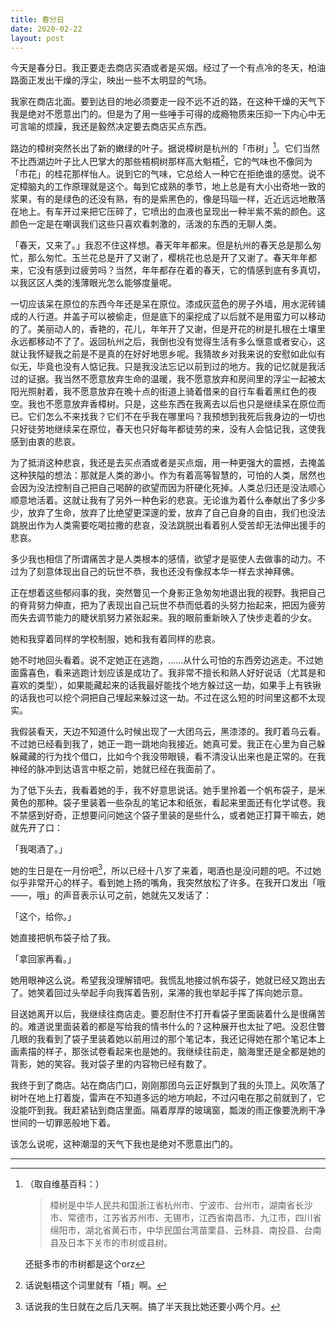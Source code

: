 ```yaml
---
title: 春分日
date: 2020-02-22
layout: post
---
```


今天是春分日。我正要走去商店买酒或者是买烟。经过了一个有点冷的冬天，柏油路面正发出干燥的浮尘，映出一些不太明显的气场。

我家在商店北面。要到达目的地必须要走一段不远不近的路，在这种干燥的天气下我是绝对不愿意出门的。但是为了用一些唾手可得的成瘾物质来压抑一下内心中无可言喻的烦躁，我还是毅然决定要去商店买点东西。

路边的樟树突然长出了新的嫩绿的叶子。据说樟树是杭州的「市树」[^1]。它们当然不比西湖边叶子比人巴掌大的那些梧桐树那样高大魁梧[^2]，它的气味也不像同为「市花」的桂花那样怡人。说到它的气味，它总给人一种它在拒绝谁的感觉。说不定樟脑丸的工作原理就是这个。每到它成熟的季节，地上总是有大小出奇地一致的浆果，有的是绿色的还没有熟，有的是紫黑色的，像是玛瑙一样，近近远远地散落在地上。有车开过来把它压碎了，它喷出的血液也呈现出一种半紫不紫的颜色。这颜色一定是在嘲讽我们这些只喜欢看刺激的，活泼的东西的无聊人类。

「春天，又来了。」我忍不住这样想。春天年年都来。但是杭州的春天总是那么匆忙，那么匆忙。玉兰花总是开了又谢了，樱桃花也总是开了又谢了。春天年年都来，它没有感到过疲劳吗？当然，年年都存在着的春天，它的情感到底有多真切，以我区区人类的浅薄眼光怎么能够度量呢。

一切应该呆在原位的东西今年还是呆在原位。漆成灰蓝色的房子外墙，用水泥砖铺成的人行道。井盖子可以被偷走，但是底下的渠挖成了以后就不是用蛮力可以移动的了。美丽动人的，香艳的，花儿，年年开了又谢，但是开花的树是扎根在土壤里永远都移动不了了。返回杭州之后，我倒也没有觉得生活有多么惬意或者安心，这就让我怀疑我之前是不是真的在好好地思乡呢。我猜故乡对我来说的安慰如此似有似无，毕竟也没有人惦记我。只是我没法忘记以前到过的地方。我的记忆就是我活过的证据。我当然不愿意放弃生命的温暖，我不愿意放弃和房间里的浮尘一起被太阳光照射着，我不愿意放弃在晚十点的街道上骑着借来的自行车看着黑红色的夜空。我也不愿意放弃香樟树。只是，这些东西在我离去以后也只是继续呆在原位而已。它们怎么不来找我？它们不在乎我在哪里吗？我预想到我死后我身边的一切也只好徒劳地继续呆在原位，春天也只好每年都徒劳的来，没有人会惦记我，这使我感到由衷的悲哀。

为了抵消这种悲哀，我还是去买点酒或者是买点烟，用一种更强大的震撼，去掩盖这种狭隘的想法：那就是人类的渺小。作为有着高等智慧的，可怕的人类，居然也会因为没法控制自己把自己喝醉的欲望而因为肝硬化死掉。人类总归还是没法顺心顺意地活着。这就让我有了另外一种色彩的悲哀。无论谁为着什么奉献出了多少多少，放弃了生命，放弃了比绝望更深邃的爱，放弃了自己自身的自由，我们也没法跳脱出作为人类需要吃喝拉撒的悲哀，没法跳脱出看着别人受苦却无法伸出援手的悲哀。

多少我也相信了所谓痛苦才是人类根本的感情，欲望才是驱使人去做事的动力。不过为了刻意体现出自己的玩世不恭，我也还没有像叔本华一样去求神拜佛。

正在想着这些郁闷事的我，突然瞥见一个身影正急匆匆地退出我的视野。我把自己的脊背努力伸直，把为了表现出自己玩世不恭而低着的头努力抬起来，把因为疲劳而失去调节能力的睫状肌努力紧张起来。我的眼前重新映入了快步走着的少女。

她和我穿着同样的学校制服，她和我有着同样的悲哀。

她不时地回头看着。说不定她正在逃跑，……从什么可怕的东西旁边逃走。不过她面露喜色，看来逃跑计划应该是成功了。我非常不擅长和熟人好好说话（尤其是和喜欢的类型），如果能藏起来的话我最好能找个地方躲过这一劫，如果手上有铁锹的话我也可以挖个洞把自己埋起来躲过这一劫。不过在这么短的时间里这都不太现实。

我假装看天，天边不知道什么时候出现了一大团乌云，黑漆漆的。我盯着乌云看。不过她已经看到我了，她正一跑一跳地向我接近。她真可爱。我正在心里为自己躲躲藏藏的行为找个借口，比如今个我没带眼镜，看不清没认出来也是正常的。在我神经的脉冲到达语言中枢之前，她就已经在我面前了。

为了低下头去，我看着她的手，我不好意思说话。她手里拎着一个帆布袋子，是米黄色的那种。袋子里装着一些杂乱的笔记本和纸张，看起来里面还有化学试卷。我不禁感到好奇，正想要问问她这个袋子里装的是些什么，或者她正打算干嘛去，她就先开了口：

「我喝酒了。」

她的生日是在一月份吧[^3]，所以已经十八岁了来着，喝酒也是没问题的吧。不过她似乎非常开心的样子。看到她上扬的嘴角，我突然放松了许多。在我开口发出「哦——，哦」的声音表示认可之前，她就先又发话了：

「这个，给你。」

她直接把帆布袋子给了我。

「拿回家再看。」

她用眼神这么说。希望我没理解错吧。我慌乱地接过帆布袋子，她就已经又跑出去了。她笑着回过头举起手向我挥着告别，呆滞的我也举起手挥了挥向她示意。

目送她离开以后，我继续往商店走。要忍耐住不打开看袋子里面装着什么是很痛苦的。难道说里面装着的都是写给我的情书什么的？这种展开也太扯了吧。没忍住瞥几眼的我看到了袋子里装着她以前用过的那个笔记本，我还记得她在那个笔记本上画素描的样子，那张试卷看起来也是她的。我继续往前走，脑海里还是全都是她的背影，她的笑容。我对袋子里的内容物已经有数了。

我终于到了商店。站在商店门口，刚刚那团乌云正好飘到了我的头顶上。风吹落了树叶在地上打着旋，雷声在不知道多远的地方响起，不过闪电在那之前就到了，它没能吓到我。我赶紧钻到商店里面。隔着厚厚的玻璃窗，瓢泼的雨正像要洗刷干净世间的一切罪恶般地下着。

该怎么说呢，这种潮湿的天气下我也是绝对不愿意出门的。

-----

[^1]:（取自维基百科：） 
    > 樟树是中华人民共和国浙江省杭州市、宁波市、台州市，湖南省长沙市、常德市，江苏省苏州市、无锡市，江西省南昌市、九江市，四川省绵阳市，湖北省黄石市，中华民国台湾苗栗县、云林县、南投县、台南县及日本下关市的市树或县树。

    还挺多市的市树都是这个orz

[^2]: 话说魁梧这个词里就有「梧」啊。

[^3]: 话说我的生日就在之后几天啊。搞了半天我比她还要小两个月。

